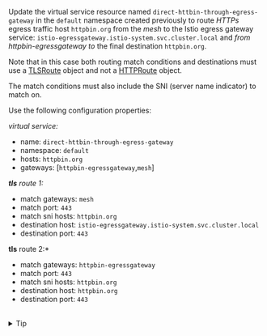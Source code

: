 Update the virtual service resource named `direct-httbin-through-egress-gateway`
in the `default` namespace created previously to route *HTTPs* egress traffic host `httpbin.org` from
the *mesh* to the Istio egress gateway service: `istio-egressgateway.istio-system.svc.cluster.local` and
*from* *httpbin-egressgateway* *to* the final destination `httpbin.org`.


Note that in this case both routing match conditions and destinations must use a 
[TLSRoute](https://istio.io/latest/docs/reference/config/networking/virtual-service/#TLSRoute) object
and not a [HTTPRoute](https://istio.io/latest/docs/reference/config/networking/virtual-service/#HTTPRoute) object.

The match conditions must also include the SNI (server name indicator) to match on.

Use the following configuration properties:

*virtual service:*
* name: `direct-httbin-through-egress-gateway`
* namespace: `default`
* hosts: `httpbin.org`
* gateways: \[`httpbin-egressgateway`,`mesh`\]

***tls** route 1:*
* match gateways: `mesh`
* match port: `443`
* match sni hosts: `httpbin.org`
* destination host: `istio-egressgateway.istio-system.svc.cluster.local`
* destination port: `443`

**tls** route 2:*
* match gateways: `httpbin-egressgateway`
* match port: `443`
* match sni hosts: `httpbin.org`
* destination host: `httpbin.org`
* destination port: `443`


<br>
<details><summary>Tip</summary>

```plain
apiVersion: networking.istio.io/v1alpha3
kind: VirtualService
metadata:
  name: // TODO
spec:
  hosts:
  - // TODO
  gateways:
  - // TODO
  - // TODO
  tls:
  - match:
    - gateways:
      - // TODO
      port: // TODO
      sniHosts:
      - // TODO
    route:
    - destination:
        host: // TODO
        port:
          number: // TODO
  - match:
    - gateways:
      - // TODO
      port: // TODO
      sniHosts:
      - // TODO
    route:
    - destination:
        host: // TODO
        port:
          number: // TODO
```{{copy}}
</details>

<br>
<details><summary>Solution</summary>

```plain
apiVersion: networking.istio.io/v1alpha3
kind: VirtualService
metadata:
  name: direct-httbin-through-egress-gateway
spec:
  hosts:
  - httpbin.org
  gateways:
  - mesh
  - httpbin-egressgateway
  tls:
  - match:
    - gateways:
      - mesh
      port: 443
      sniHosts:
      - httpbin.org
    route:
    - destination:
        host: istio-egressgateway.istio-system.svc.cluster.local
        port:
          number: 443
  - match:
    - gateways:
      - httpbin-egressgateway
      port: 443
      sniHosts:
      - httpbin.org
    route:
    - destination:
        host: httpbin.org
        port:
          number: 443
```{{copy}}
</details>